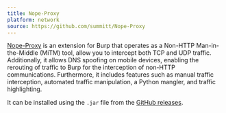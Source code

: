 ```yaml
---
title: Nope-Proxy
platform: network
source: https://github.com/summitt/Nope-Proxy
---
```


[Nope-Proxy](https://github.com/summitt/Nope-Proxy) is an extension for Burp that operates as a Non-HTTP Man-in-the-Middle (MiTM) tool, allow you to intercept both TCP and UDP traffic. Additionally, it allows DNS spoofing on mobile devices, enabling the rerouting of traffic to Burp for the interception of non-HTTP communications. Furthermore, it includes features such as manual traffic interception, automated traffic manipulation, a Python mangler, and traffic highlighting.

It can be installed using the `.jar` file from the [GitHub releases](https://github.com/summitt/Nope-Proxy/releases).
